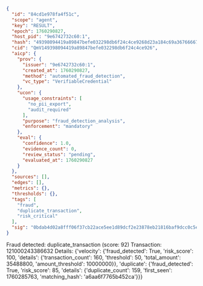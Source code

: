 ```json
{
  "id": "84cd1e978fa4f51c",
  "scope": "agent",
  "key": "RESULT",
  "epoch": 1760290827,
  "host_pid": "9e6742732c60:1",
  "hash": "49398094419a89847befe032298db6f24c4ce9268d23a184c69a3676666752b0",
  "cid": "QmV149398094419a89847befe032298db6f24c4ce926",
  "aicp": {
    "prov": {
      "issuer": "9e6742732c60:1",
      "created_at": 1760290827,
      "method": "automated_fraud_detection",
      "vc_type": "VerifiableCredential"
    },
    "ucon": {
      "usage_constraints": [
        "no_pii_export",
        "audit_required"
      ],
      "purpose": "fraud_detection_analysis",
      "enforcement": "mandatory"
    },
    "eval": {
      "confidence": 1.0,
      "evidence_count": 0,
      "review_status": "pending",
      "evaluated_at": 1760290827
    }
  },
  "sources": [],
  "edges": [],
  "metrics": {},
  "thresholds": {},
  "tags": [
    "fraud",
    "duplicate_transaction",
    "risk_critical"
  ],
  "sig": "0bdab4d02a8fff06f37cb22ace5ee1d89dcf2e23878eb21816baf9dcc0c5ee4a"
}
```

Fraud detected: duplicate_transaction (score: 92)
Transaction: 121000243386632
Details: {'velocity': {'fraud_detected': True, 'risk_score': 100, 'details': {'transaction_count': 160, 'threshold': 50, 'total_amount': 35488800, 'amount_threshold': 10000000}}, 'duplicate': {'fraud_detected': True, 'risk_score': 85, 'details': {'duplicate_count': 159, 'first_seen': 1760285763, 'matching_hash': 'a6aa6f7765b452ca'}}}